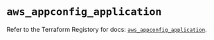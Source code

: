 # `aws_appconfig_application`

Refer to the Terraform Registory for docs: [`aws_appconfig_application`](https://registry.terraform.io/providers/hashicorp/aws/5.30.0/docs/resources/appconfig_application).
